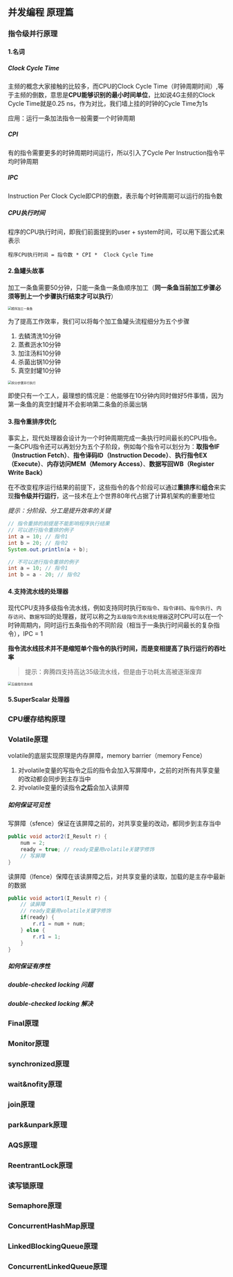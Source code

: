 ## 并发编程  原理篇

### 指令级并行原理

#### 1.名词

##### Clock Cycle Time

主频的概念大家接触的比较多，而CPU的Clock Cycle Time（时钟周期时间）,等于主频的倒数，意思是**CPU能够识别的最小时间单位**，比如说4G主频的Clock Cycle Time就是0.25 ns，作为对比，我们墙上挂的时钟的Cycle Time为1s

应用：运行一条加法指令一般需要一个时钟周期

##### CPI

有的指令需要更多的时钟周期时间运行，所以引入了Cycle Per Instruction指令平均时钟周期

##### IPC

Instruction Per Clock Cycle即CPI的倒数，表示每个时钟周期可以运行的指令数

##### CPU执行时间

程序的CPU执行时间，即我们前面提到的user + system时间，可以用下面公式来表示

```shell
程序CPU执行时间 = 指令数 * CPI *  Clock Cycle Time
```

#### 2.鱼罐头故事

加工一条鱼需要50分钟，只能一条鱼一条鱼顺序加工（**同一条鱼当前加工步骤必须等到上一个步骤执行结束才可以执行**）

<img src="https://cdn.jsdelivr.net/gh/Andre235/-community@master/src/顺序加工一条鱼.4esxn6eto8w0.png" alt="顺序加工一条鱼" style="zoom:50%;" />

为了提高工作效率，我们可以将每个加工鱼罐头流程细分为五个步骤

1. 去鳞清洗10分钟
2. 蒸煮沥水10分钟
3. 加注汤料10分钟
4. 杀菌出锅10分钟
5. 真空封罐10分钟

<img src="https://cdn.jsdelivr.net/gh/Andre235/-community@master/src/拆分步骤并行执行.1pc640du85ls.png" alt="拆分步骤并行执行" style="zoom:50%;" />

即使只有一个工人，最理想的情况是：他能够在10分钟内同时做好5件事情，因为第一条鱼的真空封罐并不会影响第二条鱼的杀菌出锅

#### 3.指令重排序优化

事实上，现代处理器会设计为一个时钟周期完成一条执行时间最长的CPU指令。一条CPU指令还可以再划分为五个子阶段，例如每个指令可以划分为：**取指令IF（Instruction Fetch）**、**指令译码ID（Instruction Decode）**、**执行指令EX（Execute）**、**内存访问MEM（Memory Access）**、**数据写回WB（Register Write Back）**

在不改变程序运行结果的前提下，这些指令的各个阶段可以通过**重排序**和**组合**来实现**指令级并行运行**，这一技术在上个世界80年代占据了计算机架构的重要地位

*提示：分阶段、分工是提升效率的关键*

```java
// 指令重排的前提是不能影响程序执行结果
// 可以进行指令重排的例子
int a = 10; // 指令1
int b = 20; // 指令2
System.out.println(a + b);

// 不可以进行指令重排的例子
int a = 10; // 指令1
int b = a - 20; // 指令2
```

#### 4.支持流水线的处理器

现代CPU支持多级指令流水线，例如支持同时执行`取指令`、`指令译码`、`指令执行`、`内存访问`、`数据写回`的处理器，就可以称之为`五级指令流水线处理器`这时CPU可以在一个时钟周期内，同时运行五条指令的不同阶段（相当于一条执行时间最长的复杂指令），IPC = 1

**指令流水线技术并不是缩短单个指令的执行时间，而是变相提高了执行运行的吞吐率**

> 提示：奔腾四支持高达35级流水线，但是由于功耗太高被逐渐废弃

<img src="https://cdn.jsdelivr.net/gh/Andre235/-community@master/src/五级指令流水线.327891dwrqk0.png" alt="五级指令流水线" style="zoom:50%;" />



#### 5.SuperScalar 处理器

### CPU缓存结构原理

### Volatile原理

volatile的底层实现原理是内存屏障，memory barrier（memory Fence）

1. 对volatile变量的写指令之后的指令会加入写屏障中，之前的对所有共享变量的改动都会同步到主存当中
2. 对volatile变量的读指令**之后**会加入读屏障

##### 如何保证可见性

写屏障（sfence）保证在该屏障之前的，对共享变量的改动，都同步到主存当中

```java
public void actor2(I_Result r) {
    num = 2;
    ready = true; // ready变量用volatile关键字修饰
    // 写屏障
}
```

读屏障（lfence）保障在该读屏障之后，对共享变量的读取，加载的是主存中最新的数据

```java
public void actor1(I_Result r) {
    // 读屏障
    // ready变量用volatile关键字修饰
    if(ready) {
        r.r1 = num + num;
    } else {
        r.r1 = 1;
    }
}
```



##### 如何保证有序性

#####  double-checked locking 问题

##### double-checked locking 解决

### Final原理

### Monitor原理

### synchronized原理

### wait&nofity原理

### join原理

### park&unpark原理

### AQS原理

### ReentrantLock原理

### 读写锁原理

### Semaphore原理

### ConcurrentHashMap原理

### LinkedBlockingQueue原理

### ConcurrentLinkedQueue原理



